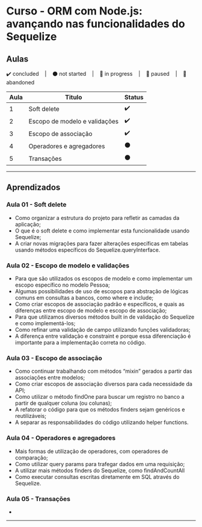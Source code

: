 # Curso - ORM com Node.js: avançando nas funcionalidades do Sequelize

## Aulas
<p>
  ✔️ concluded &nbsp;&nbsp;&nbsp;|&nbsp;&nbsp;&nbsp;
  ⚫ not started &nbsp;&nbsp;&nbsp;|&nbsp;&nbsp;&nbsp;
  🔵 in progress &nbsp;&nbsp;&nbsp;|&nbsp;&nbsp;&nbsp;
  🔶 paused &nbsp;&nbsp;&nbsp;|&nbsp;&nbsp;&nbsp;
  🔴 abandoned 
</p>

| Aula | Titulo | Status |
| --- | --- | --- |
| 1 | Soft delete  | ✔️ |
| 2 | Escopo de modelo e validações | ✔️ |
| 3 | Escopo de associação | ✔️ |
| 4 | Operadores e agregadores | ⚫ |
| 5 | Transações | ⚫ |

---

## Aprendizados

### Aula 01 - Soft delete 
<ul>
  <li>Como organizar a estrutura do projeto para refletir as camadas da aplicação;</li>
  <li>O que é o soft delete e como implementar esta funcionalidade usando Sequelize;</li>
  <li>A criar novas migrações para fazer alterações específicas em tabelas usando métodos específicos do Sequelize.queryInterface.</li>
</ul>

### Aula 02 - Escopo de modelo e validações
<ul>
  <li>Para que são utilizados os escopos de modelo e como implementar um escopo específico no modelo Pessoa;</li>
  <li>Algumas possibilidades de uso de escopos para abstração de lógicas comuns em consultas a bancos, como where e include;</li>
  <li>Como criar escopos de associação padrão e específicos, e quais as diferenças entre escopo de modelo e escopo de associação;</li>
  <li>Para que utilizamos diversos métodos built in de validação do Sequelize e como implementá-los;</li>
  <li>Como refinar uma validação de campo utilizando funções validadoras;</li>
  <li>A diferença entre validação e constraint e porque essa diferenciação é importante para a implementação correta no código.</li>
</ul>

### Aula 03 - Escopo de associação
<ul>
  <li>Como continuar trabalhando com métodos “mixin” gerados a partir das associações entre modelos;</li>
  <li>Como criar escopos de associação diversos para cada necessidade da API;</li>
  <li>Como utilizar o método findOne para buscar um registro no banco a partir de qualquer coluna (ou colunas);</li>
  <li>A refatorar o código para que os métodos finders sejam genéricos e reutilizáveis;</li>
  <li>A separar as responsabilidades do código utilizando helper functions.</li>
</ul>

### Aula 04 - Operadores e agregadores
<ul>
  <li>Mais formas de utilização de operadores, com operadores de comparação;</li>
  <li>Como utilizar query params para trafegar dados em uma requisição;</li>
  <li>A utilizar mais métodos finders do Sequelize, como findAndCountAll</li>
  <li>Como executar consultas escritas diretamente em SQL através do Sequelize.</li>
</ul>

### Aula 05 - Transações
<ul>
  <li></li>
</ul>

---
